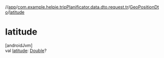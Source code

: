 //[app](../../../index.md)/[com.example.helpie.tripPlanificator.data.dto.request.tr](../index.md)/[GeoPositionDto](index.md)/[latitude](latitude.md)

# latitude

[androidJvm]\
val [latitude](latitude.md): [Double](https://kotlinlang.org/api/latest/jvm/stdlib/kotlin/-double/index.html)?
